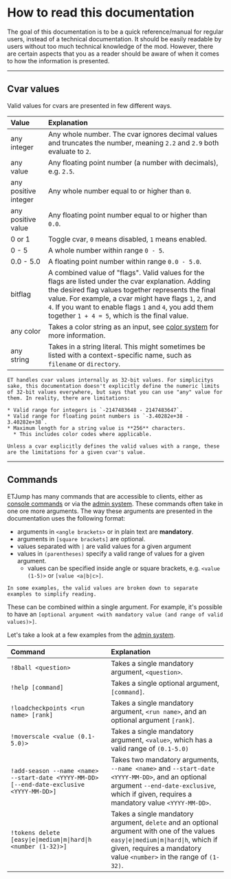# How to read this documentation

The goal of this documentation is to be a quick reference/manual for regular users, instead of a technical documentation. It should be easily readable by users without too much technical knowledge of the mod. However, there are certain aspects that you as a reader should be aware of when it comes to how the information is presented.

---

## Cvar values

Valid values for cvars are presented in few different ways.

Value                | Explanation
|:-------------------|:----------------------
any integer          | Any whole number. The cvar ignores decimal values and truncates the number, meaning `2.2` and `2.9` both evaluate to `2`.
any value            | Any floating point number (a number with decimals), e.g. `2.5`.
any positive integer | Any whole number equal to or higher than `0`.
any positive value   | Any floating point number equal to or higher than `0.0`.
0 or 1               | Toggle cvar, `0` means disabled, `1` means enabled.
0 - 5                | A whole number within range `0 - 5`.
0.0 - 5.0            | A floating point number within range `0.0 - 5.0`.
bitflag              | A combined value of "flags". Valid values for the flags are listed under the cvar explanation. Adding the desired flag values together represents the final value. For example, a cvar might have flags `1`, `2`, and `4`. If you want to enable flags `1` and `4`, you add them together `1 + 4 = 5`, which is the final value.
any color            | Takes a color string as an input, see [color system](getting_started.md/#color-system) for more information.
any string           | Takes in a string literal. This might sometimes be listed with a context-specific name, such as `filename` or `directory`.

```{note}
ET handles cvar values internally as 32-bit values. For simplicitys sake, this documentation doesn't explicitly define the numeric limits of 32-bit values everywhere, but says that you can use "any" value for them. In reality, there are limitations:

* Valid range for integers is `-2147483648 - 2147483647`.
* Valid range for floating point numbers is `-3.40282e+38 - 3.40282e+38`.
* Maximum length for a string value is **256** characters.
  * This includes color codes where applicable.

Unless a cvar explicitly defines the valid values with a range, these are the limitations for a given cvar's value.
```

---

## Commands

ETJump has many commands that are accessible to clients, either as [console commands](client/client_commands.md) or via the [admin system](server/admin_system.md). These commands often take in one ore more arguments. The way these arguments are presented in the documentation uses the following format:

* arguments in `<angle brackets>` or in plain text are **mandatory**.
* arguments in `[square brackets]` are optional.
* values separated with `|` are valid values for a given argument
* values in `(parentheses)` specify a valid range of values for a given argument.
  * values can be specified inside angle or square brackets, e.g. `<value (1-5)>` or `[value <a|b|c>]`.

```{note}
In some examples, the valid values are broken down to separate examples to simplify reading.
```

These can be combined within a single argument. For example, it's possible to have an `[optional argument <with mandatory value (and range of valid values)>]`.

Let's take a look at a few examples from the [admin system](server/admin_system.md).

Command                                                                                   | Explanation
:-----------------------------------------------------------------------------------------|:-----------------------------------------------------------------
`!8ball <question>`                                                                       | Takes a single mandatory argument, `<question>`. 
`!help [command]`                                                                         | Takes a single optional argument, `[command]`.
`!loadcheckpoints <run name> [rank]`                                                      | Takes a single mandatory argument, `<run name>`, and an optional argument `[rank]`.
`!moverscale <value (0.1-5.0)>`                                                           | Takes a single mandatory argument, `<value>`, which has a valid range of `(0.1-5.0)`
`!add-season --name <name> --start-date <YYYY-MM-DD> [--end-date-exclusive <YYYY-MM-DD>]` | Takes two mandatory arguments, `--name <name>` and `--start-date <YYYY-MM-DD>`, and an optional argument `--end-date-exclusive`, which if given, requires a mandatory value `<YYYY-MM-DD>`.
`!tokens delete [easy\|e\|medium\|m\|hard\|h <number (1-32)>]`                            | Takes a single mandatory argument, `delete` and an optional argument with one of the values `easy\|e\|medium\|m\|hard\|h`, which if given, requires a mandatory value `<number>` in the range of `(1-32)`.
